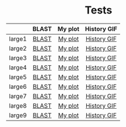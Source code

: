 <h1 align="center">Tests</h1>

||BLAST|My plot|History GIF
:-:|:-:|:-:|:-:
large1|[BLAST](https://raw.githubusercontent.com/npanuhin/BIOCAD_BWA/master/tests/large1/BLAST.png "View image")|[My plot](https://raw.githubusercontent.com/npanuhin/BIOCAD_BWA/master/tests/large1/sam_analyze.png "View image")|[History GIF](https://raw.githubusercontent.com/npanuhin/BIOCAD_BWA/master/tests/large1/history.gif "View GIF")
large2|[BLAST](https://raw.githubusercontent.com/npanuhin/BIOCAD_BWA/master/tests/large2/BLAST.png "View image")|[My plot](https://raw.githubusercontent.com/npanuhin/BIOCAD_BWA/master/tests/large2/sam_analyze.png "View image")|[History GIF](https://raw.githubusercontent.com/npanuhin/BIOCAD_BWA/master/tests/large2/history.gif "View GIF")
large3|[BLAST](https://raw.githubusercontent.com/npanuhin/BIOCAD_BWA/master/tests/large3/BLAST.png "View image")|[My plot](https://raw.githubusercontent.com/npanuhin/BIOCAD_BWA/master/tests/large3/sam_analyze.png "View image")|[History GIF](https://raw.githubusercontent.com/npanuhin/BIOCAD_BWA/master/tests/large3/history.gif "View GIF")
large4|[BLAST](https://raw.githubusercontent.com/npanuhin/BIOCAD_BWA/master/tests/large4/BLAST.png "View image")|[My plot](https://raw.githubusercontent.com/npanuhin/BIOCAD_BWA/master/tests/large4/sam_analyze.png "View image")|[History GIF](https://raw.githubusercontent.com/npanuhin/BIOCAD_BWA/master/tests/large4/history.gif "View GIF")
large5|[BLAST](https://raw.githubusercontent.com/npanuhin/BIOCAD_BWA/master/tests/large5/BLAST.png "View image")|[My plot](https://raw.githubusercontent.com/npanuhin/BIOCAD_BWA/master/tests/large5/sam_analyze.png "View image")|[History GIF](https://raw.githubusercontent.com/npanuhin/BIOCAD_BWA/master/tests/large5/history.gif "View GIF")
large6|[BLAST](https://raw.githubusercontent.com/npanuhin/BIOCAD_BWA/master/tests/large6/BLAST.png "View image")|[My plot](https://raw.githubusercontent.com/npanuhin/BIOCAD_BWA/master/tests/large6/sam_analyze.png "View image")|[History GIF](https://raw.githubusercontent.com/npanuhin/BIOCAD_BWA/master/tests/large6/history.gif "View GIF")
large7|[BLAST](https://raw.githubusercontent.com/npanuhin/BIOCAD_BWA/master/tests/large7/BLAST.png "View image")|[My plot](https://raw.githubusercontent.com/npanuhin/BIOCAD_BWA/master/tests/large7/sam_analyze.png "View image")|[History GIF](https://raw.githubusercontent.com/npanuhin/BIOCAD_BWA/master/tests/large7/history.gif "View GIF")
large8|[BLAST](https://raw.githubusercontent.com/npanuhin/BIOCAD_BWA/master/tests/large8/BLAST.png "View image")|[My plot](https://raw.githubusercontent.com/npanuhin/BIOCAD_BWA/master/tests/large8/sam_analyze.png "View image")|[History GIF](https://raw.githubusercontent.com/npanuhin/BIOCAD_BWA/master/tests/large8/history.gif "View GIF")
large9|[BLAST](https://raw.githubusercontent.com/npanuhin/BIOCAD_BWA/master/tests/large9/BLAST.png "View image")|[My plot](https://raw.githubusercontent.com/npanuhin/BIOCAD_BWA/master/tests/large9/sam_analyze.png "View image")|[History GIF](https://raw.githubusercontent.com/npanuhin/BIOCAD_BWA/master/tests/large9/history.gif "View GIF")
